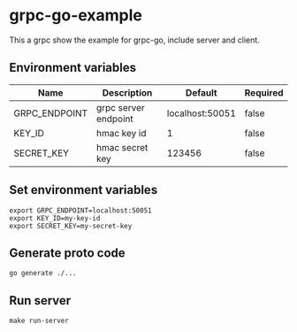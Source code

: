 # grpc-go-example
This a grpc show the example for grpc-go, include server and client.

## Environment variables
| Name          | Description          | Default         | Required |
|---------------|----------------------|-----------------|----------|
| GRPC_ENDPOINT | grpc server endpoint | localhost:50051 | false    |
| KEY_ID        | hmac key id          | 1               | false    |
| SECRET_KEY    | hmac secret key      | 123456          | false    |


## Set environment variables
```shell
export GRPC_ENDPOINT=localhost:50051
export KEY_ID=my-key-id
export SECRET_KEY=my-secret-key
```

## Generate proto code
```shell
go generate ./...
```

## Run server
```shell
make run-server
```
